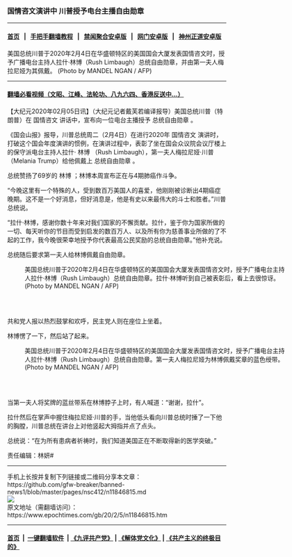 ### 国情咨文演讲中 川普授予电台主播自由勋章
------------------------

#### [首页](https://github.com/gfw-breaker/banned-news1/blob/master/README.md) &nbsp;&nbsp;|&nbsp;&nbsp; [手把手翻墙教程](https://github.com/gfw-breaker/guides/wiki) &nbsp;&nbsp;|&nbsp;&nbsp; [禁闻聚合安卓版](https://github.com/gfw-breaker/bn-android) &nbsp;&nbsp;|&nbsp;&nbsp; [网门安卓版](https://github.com/oGate2/oGate) &nbsp;&nbsp;|&nbsp;&nbsp; [神州正道安卓版](https://github.com/SzzdOgate/update) 



<div><img alt="" class="aligncenter wp-post-image" src="https://i.epochtimes.com/assets/uploads/2020/02/STOU-Rush-Limbough3-600x400.jpg"/>
<div class="red16 caption">
 美国总统川普于2020年2月4日在华盛顿特区的美国国会大厦发表国情咨文时，授予广播电台主持人拉什·林博（Rush Limbaugh）总统自由勋章，并由第一夫人梅拉尼娅为其佩戴。 (Photo by MANDEL NGAN / AFP)
</div>
</div><hr/>

#### [翻墙必看视频（文昭、江峰、法轮功、八九六四、香港反送中...）](http://167.172.214.107/home.html)

<div><p>
 【大纪元2020年02月05日讯】（大纪元记者戴芙若编译报导）美国总统川普（特朗普）在
 <ok href="https://www.epochtimes.com/gb/tag/%E5%9B%BD%E6%83%85%E5%92%A8%E6%96%87.html">
  国情咨文
 </ok>
 讲话中，宣布向一位电台主播授予
 <ok href="https://www.epochtimes.com/gb/tag/%E6%80%BB%E7%BB%9F%E8%87%AA%E7%94%B1%E5%8B%8B%E7%AB%A0.html">
  总统自由勋章
 </ok>
 。
</p>
<p>
 《国会山报》报导，川普总统周二（2月4日）在进行2020年
 <ok href="https://www.epochtimes.com/gb/tag/%E5%9B%BD%E6%83%85%E5%92%A8%E6%96%87.html">
  国情咨文
 </ok>
 演讲时，打破这个国会年度演讲的惯例，在演讲过程中，表彰了坐在国会众议院会议厅楼上的保守派电台主持人拉什·
 <ok href="https://www.epochtimes.com/gb/tag/%E6%9E%97%E5%8D%9A.html">
  林博
 </ok>
 （Rush Limbaugh），第一夫人梅拉尼娅·川普（Melania Trump）给他佩戴上
 <ok href="https://www.epochtimes.com/gb/tag/%E6%80%BB%E7%BB%9F%E8%87%AA%E7%94%B1%E5%8B%8B%E7%AB%A0.html">
  总统自由勋章
 </ok>
 。
</p>
<p>
 总统赞扬了69岁的
 <ok href="https://www.epochtimes.com/gb/tag/%E6%9E%97%E5%8D%9A.html">
  林博
 </ok>
 ；林博本周宣布正在与4期肺癌作斗争。
</p>
<p>
 “今晚这里有一个特殊的人，受到数百万美国人的喜爱，他刚刚被诊断出4期癌症晚期。这不是一个好消息，但好消息是，他是有史以来最伟大的斗士和胜者。”川普总统说。
</p>
<p>
 “拉什·林博，感谢你数十年来对我们国家的不懈贡献。拉什，鉴于你为国家所做的一切、每天听你的节目而受到启发的数百万人、以及所有你为慈善事业所做的了不起的工作，我今晚很荣幸地授予你代表最高公民奖励的总统自由勋章。”他补充说。
</p>
<p>
 总统随后要求第一夫人给林博佩戴自由勋章。
</p>
<figure class="wp-caption aligncenter" id="attachment_11846975" style="width: 600px">
 <ok href="http://i.epochtimes.com/assets/uploads/2020/02/STOU-Rush-Limbough4.jpg">
  <img alt="" class="size-large wp-image-11846975" src="http://i.epochtimes.com/assets/uploads/2020/02/STOU-Rush-Limbough4-600x399.jpg"/>
 </ok>
 <br/><figcaption class="wp-caption-text">
  美国总统川普于2020年2月4日在华盛顿特区的美国国会大厦发表国情咨文时，授予广播电台主持人拉什·林博（Rush Limbaugh）总统自由勋章。拉什·林博听到自己被表彰后，看上去很惊讶。(Photo by MANDEL NGAN / AFP)
 </figcaption><br/>
</figure><br/>
<p>
 共和党人报以热烈鼓掌和欢呼，民主党人则在座位上坐着。
</p>
<p>
 林博愣了一下，然后站了起来。
</p>
<figure class="wp-caption aligncenter" id="attachment_11846977" style="width: 600px">
 <ok href="http://i.epochtimes.com/assets/uploads/2020/02/STOU-Rush-Limbough2.jpg">
  <img alt="" class="size-large wp-image-11846977" src="http://i.epochtimes.com/assets/uploads/2020/02/STOU-Rush-Limbough2-600x400.jpg"/>
 </ok>
 <br/><figcaption class="wp-caption-text">
  美国总统川普于2020年2月4日在华盛顿特区的美国国会大厦发表国情咨文时，授予广播电台主持人拉什·林博（Rush Limbaugh）总统自由勋章。第一夫人梅拉尼娅为林博佩戴奖章的蓝色绶带。 (Photo by MANDEL NGAN / AFP)
 </figcaption><br/>
</figure><br/>
<p>
 当第一夫人将奖牌的蓝丝带系在林博脖子上时，有人喊道：“谢谢，拉什”。
</p>
<p>
 拉什然后在掌声中握住梅拉尼娅·川普的手，当他低头看向川普总统时捶了一下他的胸膛，川普总统在讲台上对他竖起大拇指并点了点头。
</p>
<p>
 总统说：“在为所有患病者祈祷时，我们知道美国正在不断取得新的医学突破。”
</p>
<p>
 责任编辑：林妍#
</p>
</div>
<hr/>
手机上长按并复制下列链接或二维码分享本文章：<br/>
https://github.com/gfw-breaker/banned-news1/blob/master/pages/nsc412/n11846815.md <br/>
<a href='https://github.com/gfw-breaker/banned-news1/blob/master/pages/nsc412/n11846815.md'><img src='https://github.com/gfw-breaker/banned-news1/blob/master/pages/nsc412/n11846815.md.png'/></a> <br/>
原文地址（需翻墙访问）：https://www.epochtimes.com/gb/20/2/5/n11846815.htm


------------------------
#### [首页](https://github.com/gfw-breaker/banned-news1/blob/master/README.md) &nbsp;|&nbsp; [一键翻墙软件](https://github.com/gfw-breaker/nogfw/blob/master/README.md) &nbsp;| [《九评共产党》](https://github.com/gfw-breaker/9ping.md/blob/master/README.md#九评之一评共产党是什么) | [《解体党文化》](https://github.com/gfw-breaker/jtdwh.md/blob/master/README.md) | [《共产主义的终极目的》](https://github.com/gfw-breaker/gczydzjmd.md/blob/master/README.md)


<img src='http://gfw-breaker.win/banned-news/pages/nsc412/n11846815.md' width='0px' height='0px'/>
